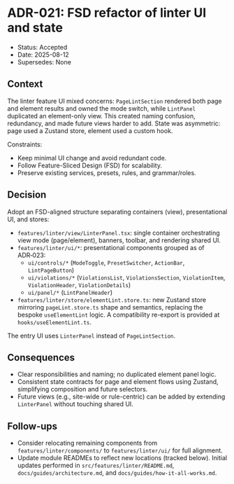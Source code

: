 # ADR-021: FSD refactor of linter UI and state

- Status: Accepted
- Date: 2025-08-12
- Supersedes: None

## Context

The linter feature UI mixed concerns: `PageLintSection` rendered both page and element results and owned the mode switch, while `LintPanel` duplicated an element-only view. This created naming confusion, redundancy, and made future views harder to add. State was asymmetric: page used a Zustand store, element used a custom hook.

Constraints:

- Keep minimal UI change and avoid redundant code.
- Follow Feature-Sliced Design (FSD) for scalability.
- Preserve existing services, presets, rules, and grammar/roles.

## Decision

Adopt an FSD-aligned structure separating containers (view), presentational UI, and stores:

- `features/linter/view/LinterPanel.tsx`: single container orchestrating view mode (page/element), banners, toolbar, and rendering shared UI.
- `features/linter/ui/*`: presentational components grouped as of ADR‑023:
  - `ui/controls/*` (`ModeToggle`, `PresetSwitcher`, `ActionBar`, `LintPageButton`)
  - `ui/violations/*` (`ViolationsList`, `ViolationsSection`, `ViolationItem`, `ViolationHeader`, `ViolationDetails`)
  - `ui/panel/*` (`LintPanelHeader`)
- `features/linter/store/elementLint.store.ts`: new Zustand store mirroring `pageLint.store.ts` shape and semantics, replacing the bespoke `useElementLint` logic. A compatibility re-export is provided at `hooks/useElementLint.ts`.

The entry UI uses `LinterPanel` instead of `PageLintSection`.

## Consequences

- Clear responsibilities and naming; no duplicated element panel logic.
- Consistent state contracts for page and element flows using Zustand, simplifying composition and future selectors.
- Future views (e.g., site-wide or rule-centric) can be added by extending `LinterPanel` without touching shared UI.

## Follow-ups

- Consider relocating remaining components from `features/linter/components/` to `features/linter/ui/` for full alignment.
- Update module READMEs to reflect new locations (tracked below). Initial updates performed in `src/features/linter/README.md`, `docs/guides/architecture.md`, and `docs/guides/how-it-all-works.md`.

